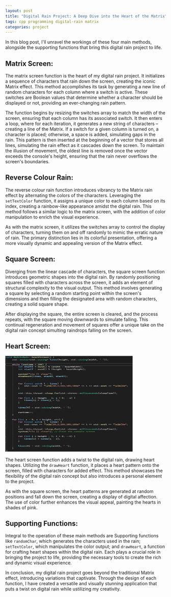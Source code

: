 ```yaml
---
layout: post
title: "Digital Rain Project: A Deep Dive into the Heart of the Matrix"
tags: cpp programming digital-rain matrix
categories: project
---
```


In this blog post, I'll unravel the workings of these four main methods, alongside the supporting functions that bring this digital rain project to life.

## Matrix Screen:

The matrix screen function is the heart of my digital rain project. It initializes a sequence of characters that rain down the screen, creating the iconic Matrix effect. This method accomplishes its task by generating a new line of random characters for each column where a switch is active. These switches are Boolean values that determine whether a character should be displayed or not, providing an ever-changing rain pattern.

The function begins by resizing the switches array to match the width of the screen, ensuring that each column has its associated switch. It then enters a loop, where for each iteration, it generates a new string of characters – creating a line of the Matrix. If a switch for a given column is turned on, a character is placed; otherwise, a space is added, simulating gaps in the rain. This pattern is then inserted at the beginning of a vector that stores all lines, simulating the rain effect as it cascades down the screen. To maintain the illusion of movement, the oldest line is removed once the vector exceeds the console's height, ensuring that the rain never overflows the screen's boundaries.

## Reverse Colour Rain:

The reverse colour rain function introduces vibrancy to the Matrix rain effect by alternating the colors of the characters. Leveraging the `setTextColor` function, it assigns a unique color to each column based on its index, creating a rainbow-like appearance amidst the digital rain. This method follows a similar logic to the matrix screen, with the addition of color manipulation to enrich the visual experience.

As with the matrix screen, it utilizes the switches array to control the display of characters, turning them on and off randomly to mimic the erratic nature of rain. The primary distinction lies in its colorful presentation, offering a more visually dynamic and appealing version of the Matrix effect.

## Square Screen:

Diverging from the linear cascade of characters, the square screen function introduces geometric shapes into the digital rain. By randomly positioning squares filled with characters across the screen, it adds an element of structural complexity to the visual output. This method involves generating a square by selecting a random starting point within the screen's dimensions and then filling the designated area with random characters, creating a solid square shape.

After displaying the square, the entire screen is cleared, and the process repeats, with the square moving downwards to simulate falling. This continual regeneration and movement of squares offer a unique take on the digital rain concept simulting raindrops falling on the screen.

## Heart Screen:
<img src="https://raw.githubusercontent.com/Mugbo/digital-rain-cpp/main/docs/assets/images/HeartScreenCode.png" width="400" height="300">

The heart screen function adds a twist to the digital rain, drawing heart shapes. Utilizing the `drawHeart` function, it places a heart pattern onto the screen, filled with characters for added effect. This method showcases the flexibility of the digital rain concept but also introduces a personal element to the project.

As with the square screen, the heart patterns are generated at random positions and fall down the screen, creating a display of digital affection. The use of color further enhances the visual appeal, painting the hearts in shades of pink.

## Supporting Functions:

Integral to the operation of these main methods are Supporting functions like `randomChar`, which generates the characters used in the rain; `setTextColor`, which manipulates the color output; and `drawHeart`, a function for crafting heart shapes within the digital rain. Each plays a crucial role in bringing the project to life, providing the necessary tools to create the rich and dynamic visual experience.

In conclusion, my digital rain project goes beyond the traditional Matrix effect, introducing variations that captivate. Through the design of each function, I have created a versatile and visually stunning application that puts a twist on digital rain while ustilizing my creativity.




